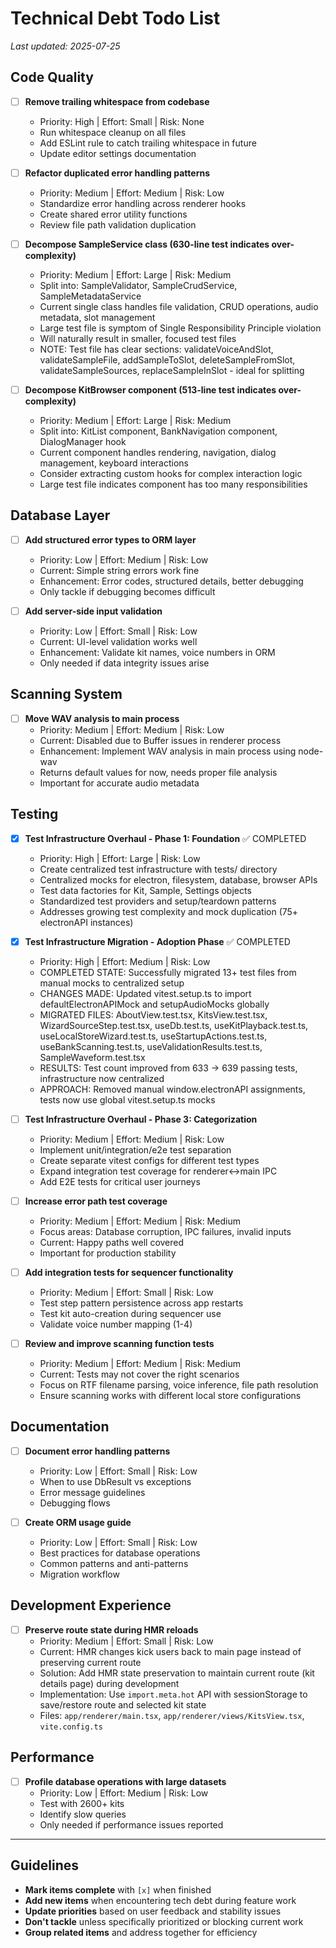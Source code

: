 # Technical Debt Todo List

_Last updated: 2025-07-25_

## Code Quality

- [ ] **Remove trailing whitespace from codebase**
  - Priority: High | Effort: Small | Risk: None
  - Run whitespace cleanup on all files
  - Add ESLint rule to catch trailing whitespace in future
  - Update editor settings documentation

- [ ] **Refactor duplicated error handling patterns**
  - Priority: Medium | Effort: Medium | Risk: Low
  - Standardize error handling across renderer hooks
  - Create shared error utility functions
  - Review file path validation duplication

- [ ] **Decompose SampleService class (630-line test indicates over-complexity)**
  - Priority: Medium | Effort: Large | Risk: Medium
  - Split into: SampleValidator, SampleCrudService, SampleMetadataService
  - Current single class handles file validation, CRUD operations, audio metadata, slot management
  - Large test file is symptom of Single Responsibility Principle violation
  - Will naturally result in smaller, focused test files
  - NOTE: Test file has clear sections: validateVoiceAndSlot, validateSampleFile, addSampleToSlot, deleteSampleFromSlot, validateSampleSources, replaceSampleInSlot - ideal for splitting

- [ ] **Decompose KitBrowser component (513-line test indicates over-complexity)**
  - Priority: Medium | Effort: Large | Risk: Medium
  - Split into: KitList component, BankNavigation component, DialogManager hook
  - Current component handles rendering, navigation, dialog management, keyboard interactions
  - Consider extracting custom hooks for complex interaction logic
  - Large test file indicates component has too many responsibilities

## Database Layer

- [ ] **Add structured error types to ORM layer**
  - Priority: Low | Effort: Medium | Risk: Low
  - Current: Simple string errors work fine
  - Enhancement: Error codes, structured details, better debugging
  - Only tackle if debugging becomes difficult

- [ ] **Add server-side input validation**
  - Priority: Low | Effort: Small | Risk: Low
  - Current: UI-level validation works well
  - Enhancement: Validate kit names, voice numbers in ORM
  - Only needed if data integrity issues arise

## Scanning System

- [ ] **Move WAV analysis to main process**
  - Priority: Medium | Effort: Medium | Risk: Low
  - Current: Disabled due to Buffer issues in renderer process
  - Enhancement: Implement WAV analysis in main process using node-wav
  - Returns default values for now, needs proper file analysis
  - Important for accurate audio metadata

## Testing

- [x] **Test Infrastructure Overhaul - Phase 1: Foundation** ✅ COMPLETED
  - Priority: High | Effort: Large | Risk: Low
  - Create centralized test infrastructure with tests/ directory
  - Centralized mocks for electron, filesystem, database, browser APIs
  - Test data factories for Kit, Sample, Settings objects
  - Standardized test providers and setup/teardown patterns
  - Addresses growing test complexity and mock duplication (75+ electronAPI instances)

- [x] **Test Infrastructure Migration - Adoption Phase** ✅ COMPLETED
  - Priority: High | Effort: Medium | Risk: Low
  - COMPLETED STATE: Successfully migrated 13+ test files from manual mocks to centralized setup
  - CHANGES MADE: Updated vitest.setup.ts to import defaultElectronAPIMock and setupAudioMocks globally
  - MIGRATED FILES: AboutView.test.tsx, KitsView.test.tsx, WizardSourceStep.test.tsx, useDb.test.ts, useKitPlayback.test.ts, useLocalStoreWizard.test.ts, useStartupActions.test.ts, useBankScanning.test.ts, useValidationResults.test.ts, SampleWaveform.test.tsx
  - RESULTS: Test count improved from 633 → 639 passing tests, infrastructure now centralized
  - APPROACH: Removed manual window.electronAPI assignments, tests now use global vitest.setup.ts mocks

- [ ] **Test Infrastructure Overhaul - Phase 3: Categorization**
  - Priority: Medium | Effort: Medium | Risk: Low
  - Implement unit/integration/e2e test separation
  - Create separate vitest configs for different test types
  - Expand integration test coverage for renderer↔main IPC
  - Add E2E tests for critical user journeys

- [ ] **Increase error path test coverage**
  - Priority: Medium | Effort: Medium | Risk: Medium
  - Focus areas: Database corruption, IPC failures, invalid inputs
  - Current: Happy paths well covered
  - Important for production stability

- [ ] **Add integration tests for sequencer functionality**
  - Priority: Medium | Effort: Small | Risk: Low
  - Test step pattern persistence across app restarts
  - Test kit auto-creation during sequencer use
  - Validate voice number mapping (1-4)

- [ ] **Review and improve scanning function tests**
  - Priority: Medium | Effort: Medium | Risk: Medium
  - Current: Tests may not cover the right scenarios
  - Focus on RTF filename parsing, voice inference, file path resolution
  - Ensure scanning works with different local store configurations

## Documentation

- [ ] **Document error handling patterns**
  - Priority: Low | Effort: Small | Risk: Low
  - When to use DbResult vs exceptions
  - Error message guidelines
  - Debugging flows

- [ ] **Create ORM usage guide**
  - Priority: Low | Effort: Small | Risk: Low
  - Best practices for database operations
  - Common patterns and anti-patterns
  - Migration workflow

## Development Experience

- [ ] **Preserve route state during HMR reloads**
  - Priority: Medium | Effort: Small | Risk: Low
  - Current: HMR changes kick users back to main page instead of preserving current route
  - Solution: Add HMR state preservation to maintain current route (kit details page) during development
  - Implementation: Use `import.meta.hot` API with sessionStorage to save/restore route and selected kit state
  - Files: `app/renderer/main.tsx`, `app/renderer/views/KitsView.tsx`, `vite.config.ts`

## Performance

- [ ] **Profile database operations with large datasets**
  - Priority: Low | Effort: Medium | Risk: Low
  - Test with 2600+ kits
  - Identify slow queries
  - Only needed if performance issues reported

---

## Guidelines

- **Mark items complete** with `[x]` when finished
- **Add new items** when encountering tech debt during feature work
- **Update priorities** based on user feedback and stability issues
- **Don't tackle** unless specifically prioritized or blocking current work
- **Group related items** and address together for efficiency